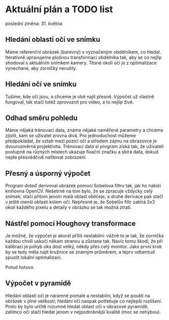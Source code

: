 # Aktuální plán a TODO list

poslední změna: 31. května

## Hledání oblasti očí ve snímku
Máme referenční obrázek (barevný) s vyznačeným obdélníkem, co hledat. Iterativně upravujeme plošnou transformaci obdélníka tak, aby se co nejlíp shodoval s aktuálním snímkem kamery. Těsné okolí očí je z optimalizace vynechané, aby zorničky nerušily.

## Hledání očí ve snímku
Tušíme, kde oči jsou, a chceme je obě najít přesně. Výpočet už vlastně fungoval, tak stačí totéž zprovoznit pro video, a to nejlíp živé.

## Odhad směru pohledu
Máme nějaká trénovací data, známe nějaké naměřené parametry a chceme zjistit, kam se uživatel zrovna dívá. Pro jednoduchost můžeme předpokládat, že vztah mezi pozicí očí a středem zájmu na obrazovce je dvourozměrná projektivita. Trénovací data si program získá tak, že uživateli postupně na různých místech ukazuje fixační značku a sbírá data, dokud nejde přesvědčivě nafitovat zobrazení.


## Přesný a úsporný výpočet
Program doteď derivoval obrázek pomocí Sobelova filtru tak, jak ho nabízí knihovna OpenCV. Nešetrné na tom bylo, že se zpracuje vždycky celý snímek; stačí přitom jenom malá oblast obličeje, a druhé derivace pak stačí v ještě menší oblasti kolem očí. Nepřesné je, že Sobelův filtr zabírá 3x3 okolí každého pixelu a detaily v obrázku se tak možná ztratí.

## Nástřel pomocí Houghovy transformace
Je možné, že výpočet je akorát příliš nestabilní: vážně to je tak, že zornička každou chvíli uskočí někam stranou a zůstane tak. Navíc tomu škodí, že při kalibraci je pohyb oka dost velký, někdy přes celý monitor. Jako první krok by se tedy měla najít kružnice se známým průměrem, a teprv odtamtud spustit lokální optimalizaci.

Potud hotovo.

## Výpočet v pyramidě
Hledání oblasti očí je náramně pomalé a nestabilní, když se pouští na obrázek v plné velikosti; hledání očí naopak potřebuje co nejlepší rozlišení. Proto by bylo určitě rozumné hledat oblast očí v obrazové pyramidě, zatímco oči stačí hledat jenom v nejpodrobnější kvalitě (moc se nehýbou).
